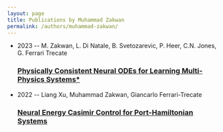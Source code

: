 ```yaml
---
layout: page
title: Publications by Muhammad Zakwan
permalink: /authors/muhammad-zakwan/
---
```


<ul class="post-list">
<li><span class='post-meta'>2023 -- M. Zakwan, L. Di Natale, B. Svetozarevic, P. Heer, C.N. Jones, G. Ferrari Trecate</span><h3><a class='post-link' href='../../physically-consistent-neural-odes-for-learning-multi-physics-systems'>Physically Consistent Neural ODEs for Learning Multi-Physics Systems*</a></h3></li>
<li><span class='post-meta'>2022 -- Liang Xu, Muhammad Zakwan, Giancarlo Ferrari-Trecate</span><h3><a class='post-link' href='../../neural-energy-casimir-control-for-port-hamiltonian-systems'>Neural Energy Casimir Control for Port-Hamiltonian Systems</a></h3></li>

</ul>
